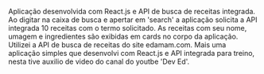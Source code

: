 Aplicação desenvolvida com React.js e API de busca de receitas integrada.
Ao digitar na caixa de busca e apertar em 'search' a aplicação solicita a API integrada 10 receitas com o termo solicitado. 
As receitas com seu nome, umagem e ingredientes são exibidas em cards no corpo da aplicação.
Utilizei a API de busca de receitas do site edamam.com.
Mais uma aplicação simples que desenvolvi com React.js e API integrada para treino, nesta tive auxilio de video do canal do youtbe 'Dev Ed'.
